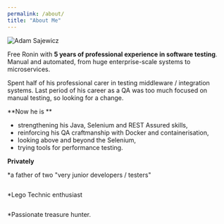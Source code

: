 ```yaml
---
permalink: /about/
title: "About Me"
---
```


<img src="{{ site.url }}{{ site.baseurl }}/assets/images/Zdjęcie2.png" alt="Adam Sajewicz">


Free Ronin with **5 years of professional experience in software testing**. Manual and automated, from huge enterprise-scale systems to microservices. 

Spent half of his professional carer in testing middleware / integration systems.
Last period of his career as a QA was too much focused on manual testing, so looking for a change.

**Now he is **
* strengthening his Java, Selenium and REST Assured skills, 
* reinforcing his QA craftmanship with Docker and containerisation, 
* looking above and beyond the Selenium,
* trying tools for performance testing.

**Privately** 

*a father of two "very junior developers / testers"

<img src="{{ site.url }}{{ site.baseurl }}/assets/images/oni.png" alt="">

*Lego Technic enthusiast 

<img src="{{ site.url }}{{ site.baseurl }}/assets/images/Mark_4.png" alt="">

*Passionate treasure hunter.

<img src="{{ site.url }}{{ site.baseurl }}/assets/images/lego _metal_detectorist.jpeg" alt="">
